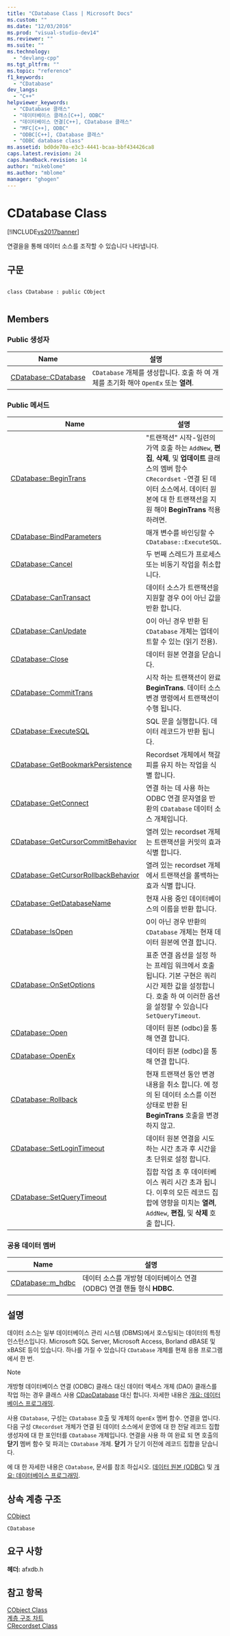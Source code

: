 ```yaml
---
title: "CDatabase Class | Microsoft Docs"
ms.custom: ""
ms.date: "12/03/2016"
ms.prod: "visual-studio-dev14"
ms.reviewer: ""
ms.suite: ""
ms.technology: 
  - "devlang-cpp"
ms.tgt_pltfrm: ""
ms.topic: "reference"
f1_keywords: 
  - "CDatabase"
dev_langs: 
  - "C++"
helpviewer_keywords: 
  - "CDatabase 클래스"
  - "데이터베이스 클래스[C++], ODBC"
  - "데이터베이스 연결[C++], CDatabase 클래스"
  - "MFC[C++], ODBC"
  - "ODBC[C++], CDatabase 클래스"
  - "ODBC database class"
ms.assetid: bd0de70a-e3c3-4441-bcaa-bbf434426ca8
caps.latest.revision: 24
caps.handback.revision: 14
author: "mikeblome"
ms.author: "mblome"
manager: "ghogen"
---
```

# CDatabase Class
[!INCLUDE[vs2017banner](../../assembler/inline/includes/vs2017banner.md)]

연결을을 통해 데이터 소스를 조작할 수 있습니다 나타냅니다.  
  
## 구문  
  
```  
  
class CDatabase : public CObject  
  
```  
  
## Members  
  
### Public 생성자  
  
|Name|설명|  
|----------|--------|  
|[CDatabase::CDatabase](../Topic/CDatabase::CDatabase.md)|`CDatabase` 개체를 생성합니다.  호출 하 여 개체를 초기화 해야 `OpenEx` 또는  **열려**.|  
  
### Public 메서드  
  
|Name|설명|  
|----------|--------|  
|[CDatabase::BeginTrans](../Topic/CDatabase::BeginTrans.md)|"트랜잭션" 시작\-일련의 가역 호출 하는 `AddNew`,  **편집**,  **삭제**, 및  **업데이트** 클래스의 멤버 함수 `CRecordset` \-연결 된 데이터 소스에서.  데이터 원본에 대 한 트랜잭션을 지원 해야  **BeginTrans** 적용 하려면.|  
|[CDatabase::BindParameters](../Topic/CDatabase::BindParameters.md)|매개 변수를 바인딩할 수 `CDatabase::ExecuteSQL`.|  
|[CDatabase::Cancel](../Topic/CDatabase::Cancel.md)|두 번째 스레드가 프로세스 또는 비동기 작업을 취소합니다.|  
|[CDatabase::CanTransact](../Topic/CDatabase::CanTransact.md)|데이터 소스가 트랜잭션을 지원할 경우 0이 아닌 값을 반환 합니다.|  
|[CDatabase::CanUpdate](../Topic/CDatabase::CanUpdate.md)|0이 아닌 경우 반환 된 `CDatabase` 개체는 업데이트할 수 있는 \(읽기 전용\).|  
|[CDatabase::Close](../Topic/CDatabase::Close.md)|데이터 원본 연결을 닫습니다.|  
|[CDatabase::CommitTrans](../Topic/CDatabase::CommitTrans.md)|시작 하는 트랜잭션이 완료  **BeginTrans**.  데이터 소스 변경 명령에서 트랜잭션이 수행 됩니다.|  
|[CDatabase::ExecuteSQL](../Topic/CDatabase::ExecuteSQL.md)|SQL 문을 실행합니다.  데이터 레코드가 반환 됩니다.|  
|[CDatabase::GetBookmarkPersistence](../Topic/CDatabase::GetBookmarkPersistence.md)|Recordset 개체에서 책갈피를 유지 하는 작업을 식별 합니다.|  
|[CDatabase::GetConnect](../Topic/CDatabase::GetConnect.md)|연결 하는 데 사용 하는 ODBC 연결 문자열을 반환의 `CDatabase` 데이터 소스 개체입니다.|  
|[CDatabase::GetCursorCommitBehavior](../Topic/CDatabase::GetCursorCommitBehavior.md)|열려 있는 recordset 개체는 트랜잭션을 커밋의 효과 식별 합니다.|  
|[CDatabase::GetCursorRollbackBehavior](../Topic/CDatabase::GetCursorRollbackBehavior.md)|열려 있는 recordset 개체에서 트랜잭션을 롤백하는 효과 식별 합니다.|  
|[CDatabase::GetDatabaseName](../Topic/CDatabase::GetDatabaseName.md)|현재 사용 중인 데이터베이스의 이름을 반환 합니다.|  
|[CDatabase::IsOpen](../Topic/CDatabase::IsOpen.md)|0이 아닌 경우 반환의 `CDatabase` 개체는 현재 데이터 원본에 연결 합니다.|  
|[CDatabase::OnSetOptions](../Topic/CDatabase::OnSetOptions.md)|표준 연결 옵션을 설정 하는 프레임 워크에서 호출 됩니다.  기본 구현은 쿼리 시간 제한 값을 설정합니다.  호출 하 여 이러한 옵션을 설정할 수 있습니다 `SetQueryTimeout`.|  
|[CDatabase::Open](../Topic/CDatabase::Open.md)|데이터 원본 \(odbc\)을 통해 연결 합니다.|  
|[CDatabase::OpenEx](../Topic/CDatabase::OpenEx.md)|데이터 원본 \(odbc\)을 통해 연결 합니다.|  
|[CDatabase::Rollback](../Topic/CDatabase::Rollback.md)|현재 트랜잭션 동안 변경 내용을 취소 합니다.  에 정의 된 데이터 소스를 이전 상태로 반환 된  **BeginTrans** 호출을 변경 하지 않고.|  
|[CDatabase::SetLoginTimeout](../Topic/CDatabase::SetLoginTimeout.md)|데이터 원본 연결을 시도 하는 시간 초과 후 시간을 초 단위로 설정 합니다.|  
|[CDatabase::SetQueryTimeout](../Topic/CDatabase::SetQueryTimeout.md)|집합 작업 초 후 데이터베이스 쿼리 시간 초과 됩니다.  이후의 모든 레코드 집합에 영향을 미치는  **열려**, `AddNew`,  **편집**, 및  **삭제** 호출 합니다.|  
  
### 공용 데이터 멤버  
  
|Name|설명|  
|----------|--------|  
|[CDatabase::m\_hdbc](../Topic/CDatabase::m_hdbc.md)|데이터 소스를 개방형 데이터베이스 연결 \(ODBC\) 연결 핸들  형식  **HDBC**.|  
  
## 설명  
 데이터 소스는 일부 데이터베이스 관리 시스템 \(DBMS\)에서 호스팅되는 데이터의 특정 인스턴스입니다.  Microsoft SQL Server, Microsoft Access, Borland dBASE 및 xBASE 등이 있습니다.  하나를 가질 수 있습니다 `CDatabase` 개체를 현재 응용 프로그램에서 한 번.  
  
> [!NOTE]
>  개방형 데이터베이스 연결 \(ODBC\) 클래스 대신 데이터 액세스 개체 \(DAO\) 클래스를 작업 하는 경우 클래스 사용  [CDaoDatabase](../../mfc/reference/cdaodatabase-class.md) 대신 합니다.  자세한 내용은  [개요: 데이터베이스 프로그래밍](../../data/data-access-programming-mfc-atl.md).  
  
 사용 `CDatabase`, 구성는 `CDatabase` 호출 및 개체의 `OpenEx` 멤버 함수.  연결을 엽니다.  다음 구성 `CRecordset` 개체가 연결 된 데이터 소스에서 운영에 대 한 전달 레코드 집합 생성자에 대 한 포인터를 `CDatabase` 개체입니다.  연결을 사용 하 여 완료 되 면 호출의  **닫기** 멤버 함수 및 파괴는 `CDatabase` 개체.  **닫기** 가 닫기 이전에 레코드 집합을 닫습니다.  
  
 에 대 한 자세한 내용은 `CDatabase`, 문서를 참조 하십시오.  [데이터 원본 \(ODBC\)](../../data/odbc/data-source-odbc.md) 및  [개요: 데이터베이스 프로그래밍](../../data/data-access-programming-mfc-atl.md).  
  
## 상속 계층 구조  
 [CObject](../../mfc/reference/cobject-class.md)  
  
 `CDatabase`  
  
## 요구 사항  
 **헤더:**  afxdb.h  
  
## 참고 항목  
 [CObject Class](../../mfc/reference/cobject-class.md)   
 [계층 구조 차트](../../mfc/hierarchy-chart.md)   
 [CRecordset Class](../../mfc/reference/crecordset-class.md)